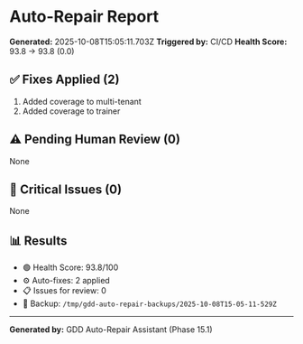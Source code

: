 # Auto-Repair Report

**Generated:** 2025-10-08T15:05:11.703Z
**Triggered by:** CI/CD
**Health Score:** 93.8 → 93.8 (0.0)

## ✅ Fixes Applied (2)

1. Added coverage to multi-tenant
2. Added coverage to trainer

## ⚠️ Pending Human Review (0)

None

## 🔴 Critical Issues (0)

None

## 📊 Results

- 🟢 Health Score: 93.8/100
- ⚙️ Auto-fixes: 2 applied
- 📋 Issues for review: 0
- 💾 Backup: `/tmp/gdd-auto-repair-backups/2025-10-08T15-05-11-529Z`

---

**Generated by:** GDD Auto-Repair Assistant (Phase 15.1)
